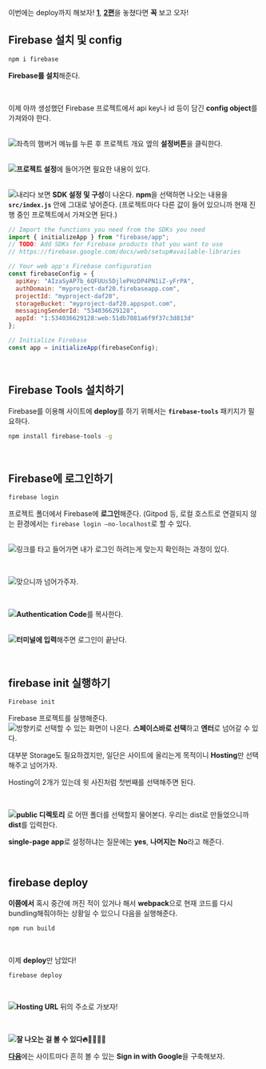이번에는 deploy까지 해보자!
[**1**](https://velog.io/@djk01281/Firebase%EB%A1%9C-%EB%B0%B1%EC%97%94%EB%93%9C-%EB%A7%8C%EB%93%A4%EA%B8%B0-1-%ED%94%84%EB%A1%9C%EC%A0%9D%ED%8A%B8-%EC%8B%9C%EC%9E%91%ED%95%98%EA%B8%B0), [**2편**](https://velog.io/@djk01281/Firebase로-백엔드-만들기-2-코드-작성과-webpack-설치)을 놓쳤다면 **꼭** 보고 오자!

##  Firebase 설치 및 config

```bash
npm i firebase
```

**Firebase를 설치**해준다.

<br>

이제 아까 생성했던 Firebase 프로젝트에서 api key나 id 등이 담긴 **config object**를 가져와야 한다. 

<br>![](https://velog.velcdn.com/images/djk01281/post/31e57190-6959-44ad-9da4-ec85b6bd0b3d/image.png)좌측의 햄버거 메뉴를 누른 후 프로젝트 개요 옆의 **설정버튼**을 클릭한다. 

<br>![](https://velog.velcdn.com/images/djk01281/post/49363e77-3854-4fc6-b8a3-b0258623a4d0/image.png)**프로젝트 설정**에 들어가면 필요한 내용이 있다. 

<br>![](https://velog.velcdn.com/images/djk01281/post/e352d2e8-23ff-4749-ae80-2b6319734ee2/image.png)내리다 보면 **SDK 설정 및 구성**이 나온다. **npm**을 선택하면 나오는 내용을 **`src/index.js`** 안에 그대로 넣어준다. (프로젝트마다 다른 값이 들어 있으니까 현재 진행 중인 프로젝트에서 가져오면 된다.)

```jsx
// Import the functions you need from the SDKs you need
import { initializeApp } from "firebase/app";
// TODO: Add SDKs for Firebase products that you want to use
// https://firebase.google.com/docs/web/setup#available-libraries

// Your web app's Firebase configuration
const firebaseConfig = {
  apiKey: "AIzaSyAP7b_6QFUUs5DjlePHzDP4PN1iZ-yFrPA",
  authDomain: "myproject-daf20.firebaseapp.com",
  projectId: "myproject-daf20",
  storageBucket: "myproject-daf20.appspot.com",
  messagingSenderId: "534036629128",
  appId: "1:534036629128:web:51db7081a6f9f37c3d813d"
};

// Initialize Firebase
const app = initializeApp(firebaseConfig);
```
<br>

## Firebase Tools 설치하기

Firebase를 이용해 사이트에 **deploy**를 하기 위해서는 **`firebase-tools`** 패키지가 필요하다.

```bash
npm install firebase-tools -g
```
<br>

## Firebase에 로그인하기
```bash
firebase login
```

프로젝트 폴더에서 Firebase에 **로그인**해준다. (Gitpod 등, 로컬 호스트로 연결되지 않는 환경에서는 `firebase login —no-localhost`로 할 수 있다. 

<br>![](https://velog.velcdn.com/images/djk01281/post/6a2d1862-7baa-450e-ad58-edf9b17617b9/image.png)링크를 타고 들어가면 내가 로그인 하려는게 맞는지 확인하는 과정이 있다.

<br>

![](https://velog.velcdn.com/images/djk01281/post/5408b4e2-6917-43af-bace-d13c4f79747f/image.png)맞으니까 넘어가주자. 


<br>

![](https://velog.velcdn.com/images/djk01281/post/54261188-c8a3-425a-87b5-3e1e91e90b24/image.png)**Authentication Code**를 복사한다.

<br>![](https://velog.velcdn.com/images/djk01281/post/88ec5921-fc3d-4e7e-94c3-de4d032107bc/image.png)**터미널에 입력**해주면 로그인이 끝난다. 

<br>

## firebase init 실행하기

```bash
Firebase init
```

Firebase 프로젝트를 실행해준다.
<br>
![](https://velog.velcdn.com/images/djk01281/post/b9ab016d-33f9-4ef6-a5e1-56863737cf82/image.png)방향키로 선택할 수 있는 화면이 나온다. 
**스페이스바로 선택**하고 **엔터**로 넘어갈 수 있다. 

대부분 Storage도 필요하겠지만, 일단은 사이트에 올리는게 목적이니 **Hosting**만 선택해주고 넘어가자.

Hosting이 2개가 있는데 윗 사진처럼 첫번째를 선택해주면 된다. 

<br>

![](https://velog.velcdn.com/images/djk01281/post/814ae9a5-d7fc-4eb2-9cd4-fca328587da2/image.png)**public 디렉토리** 로 어떤 폴더를 선택할지 물어본다. 우리는 dist로 만들었으니까 **dist**를 입력한다.

**single-page app**로 설정하냐는 질문에는 **yes**, **나머지는** **No**라고 해준다. 

<br>


## firebase deploy 

**이쯤에서** 혹시 중간에 꺼진 적이 있거나 해서 **webpack**으로 현재 코드를 다시 bundling해줘야하는 상황일 수 있으니 다음을 실행해준다.

```bash
npm run build
```
<br>

이제 **deploy**만 남았다!

```bash
firebase deploy
```
<br>

![](https://velog.velcdn.com/images/djk01281/post/b4adb8e2-7a51-48da-ad5f-53d96cf72cbd/image.png)**Hosting URL** 뒤의 주소로 가보자!

<br>

![](https://velog.velcdn.com/images/djk01281/post/9f143e89-6470-4d2f-a769-060bc2171df2/image.png)**잘 나오는 걸 볼 수 있다🔥👏🏻👏🏻**

[**다음**](https://velog.io/@djk01281/Firebase로-백엔드-만들기-Sign-in-with-Google-기능을-추가해보자)에는 사이트마다 흔히 볼 수 있는 **Sign in with Google**을 구축해보자.
